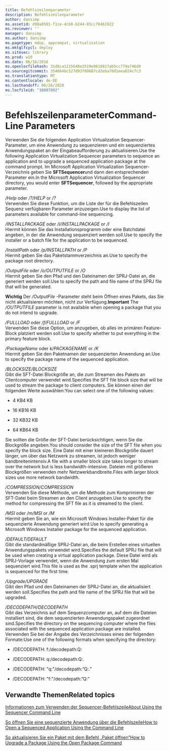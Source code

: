 ```yaml
---
title: Befehlszeilenparameter
description: Befehlszeilenparameter
author: dansimp
ms.assetid: d90a0591-f1ce-4cb8-b244-85cc70461922
ms.reviewer: ''
manager: dansimp
ms.author: dansimp
ms.pagetype: mdop, appcompat, virtualization
ms.mktglfcycl: deploy
ms.sitesec: library
ms.prod: w10
ms.date: 06/16/2016
ms.openlocfilehash: 31d6ca1215648e2519e9818817ab5cc779a746d0
ms.sourcegitcommit: 354664bc527d93f80687cd2eba70d1eea024c7c3
ms.translationtype: MT
ms.contentlocale: de-DE
ms.lasthandoff: 06/26/2020
ms.locfileid: "10807892"
---
```

# <span data-ttu-id="52474-103">Befehlszeilenparameter</span><span class="sxs-lookup"><span data-stu-id="52474-103">Command-Line Parameters</span></span>


<span data-ttu-id="52474-104">Verwenden Sie die folgenden Application Virtualization Sequencer-Parameter, um eine Anwendung zu sequenzieren und ein sequenziertes Anwendungspaket an der Eingabeaufforderung zu aktualisieren.</span><span class="sxs-lookup"><span data-stu-id="52474-104">Use the following Application Virtualization Sequencer parameters to sequence an application and to upgrade a sequenced application package at the command prompt.</span></span> <span data-ttu-id="52474-105">Im Microsoft Application Virtualization Sequencer-Verzeichnis geben Sie **SFTSequencer**und dann den entsprechenden Parameter ein.</span><span class="sxs-lookup"><span data-stu-id="52474-105">In the Microsoft Application Virtualization Sequencer directory, you would enter **SFTSequencer**, followed by the appropriate parameter.</span></span>

<a href="" id="-help-or---"></a><span data-ttu-id="52474-106">*/Help* oder */?*</span><span class="sxs-lookup"><span data-stu-id="52474-106">*/HELP* or */?*</span></span>  
<span data-ttu-id="52474-107">Verwenden Sie diese Funktion, um die Liste der für die Befehlszeilen Sequenz verfügbaren Parameter anzuzeigen.</span><span class="sxs-lookup"><span data-stu-id="52474-107">Use to display the list of parameters available for command-line sequencing.</span></span>

<a href="" id="-installpackage-or--i"></a><span data-ttu-id="52474-108">*/INSTALLPACKAGE* oder */i*</span><span class="sxs-lookup"><span data-stu-id="52474-108">*/INSTALLPACKAGE* or */I*</span></span>  
<span data-ttu-id="52474-109">Hiermit können Sie das Installationsprogramm oder eine Batchdatei angeben, in der die Anwendung sequenziert werden soll.</span><span class="sxs-lookup"><span data-stu-id="52474-109">Use to specify the installer or a batch file for the application to be sequenced.</span></span>

<a href="" id="-installpath-or--p"></a><span data-ttu-id="52474-110">*/InstallPath* oder */p*</span><span class="sxs-lookup"><span data-stu-id="52474-110">*/INSTALLPATH* or */P*</span></span>  
<span data-ttu-id="52474-111">Hiermit geben Sie das Paketstammverzeichnis an.</span><span class="sxs-lookup"><span data-stu-id="52474-111">Use to specify the package root directory.</span></span>

<a href="" id="-outputfile-or--o"></a><span data-ttu-id="52474-112">*/OutputFile* oder */o*</span><span class="sxs-lookup"><span data-stu-id="52474-112">*/OUTPUTFILE* or */O*</span></span>  
<span data-ttu-id="52474-113">Hiermit geben Sie den Pfad und den Dateinamen der SPRJ-Datei an, die generiert werden soll.</span><span class="sxs-lookup"><span data-stu-id="52474-113">Use to specify the path and file name of the SPRJ file that will be generated.</span></span>

<span data-ttu-id="52474-114">**Wichtig**  Der */OutputFile* -Parameter steht beim Öffnen eines Pakets, das Sie nicht aktualisieren möchten, nicht zur Verfügung.</span><span class="sxs-lookup"><span data-stu-id="52474-114">**Important** The */OUTPUTFILE* parameter is not available when opening a package that you do not intend to upgrade.</span></span>

 

<a href="" id="-fullload-or--f"></a><span data-ttu-id="52474-115">*/FULLLOAD* oder */f*</span><span class="sxs-lookup"><span data-stu-id="52474-115">*/FULLLOAD* or */F*</span></span>  
<span data-ttu-id="52474-116">Verwenden Sie diese Option, um anzugeben, ob alles im primären Feature-Block platziert werden soll.</span><span class="sxs-lookup"><span data-stu-id="52474-116">Use to specify whether to put everything in the primary feature block.</span></span>

<a href="" id="-packagename-or--k"></a><span data-ttu-id="52474-117">*/PackageName* oder *k*</span><span class="sxs-lookup"><span data-stu-id="52474-117">*/PACKAGENAME* or */K*</span></span>  
<span data-ttu-id="52474-118">Hiermit geben Sie den Paketnamen der sequenzierten Anwendung an.</span><span class="sxs-lookup"><span data-stu-id="52474-118">Use to specify the package name of the sequenced application.</span></span>

<a href="" id="-blocksize"></a>*<span data-ttu-id="52474-119">/BLOCKSIZE</span><span class="sxs-lookup"><span data-stu-id="52474-119">/BLOCKSIZE</span></span>*  
<span data-ttu-id="52474-120">Gibt die SFT-Datei Blockgröße an, die zum Streamen des Pakets an Clientcomputer verwendet wird.</span><span class="sxs-lookup"><span data-stu-id="52474-120">Specifies the SFT file block size that will be used to stream the package to client computers.</span></span> <span data-ttu-id="52474-121">Sie können einen der folgenden Werte auswählen:</span><span class="sxs-lookup"><span data-stu-id="52474-121">You can select one of the following values:</span></span>

-   <span data-ttu-id="52474-122">4 KB</span><span class="sxs-lookup"><span data-stu-id="52474-122">4 KB</span></span>

-   <span data-ttu-id="52474-123">16 KB</span><span class="sxs-lookup"><span data-stu-id="52474-123">16 KB</span></span>

-   <span data-ttu-id="52474-124">32 KB</span><span class="sxs-lookup"><span data-stu-id="52474-124">32 KB</span></span>

-   <span data-ttu-id="52474-125">64 KB</span><span class="sxs-lookup"><span data-stu-id="52474-125">64 KB</span></span>

<span data-ttu-id="52474-126">Sie sollten die Größe der SFT-Datei berücksichtigen, wenn Sie die Blockgröße angeben.</span><span class="sxs-lookup"><span data-stu-id="52474-126">You should consider the size of the SFT file when you specify the block size.</span></span> <span data-ttu-id="52474-127">Eine Datei mit einer kleineren Blockgröße dauert länger, um über das Netzwerk zu streamen, ist jedoch weniger bandbreitenintensiv.</span><span class="sxs-lookup"><span data-stu-id="52474-127">A file with a smaller block size takes longer to stream over the network but is less bandwidth-intensive.</span></span> <span data-ttu-id="52474-128">Dateien mit größeren Blockgrößen verwenden mehr Netzwerkbandbreite.</span><span class="sxs-lookup"><span data-stu-id="52474-128">Files with larger block sizes use more network bandwidth.</span></span>

<a href="" id="-compression"></a>*<span data-ttu-id="52474-129">/COMPRESSION</span><span class="sxs-lookup"><span data-stu-id="52474-129">/COMPRESSION</span></span>*  
<span data-ttu-id="52474-130">Verwenden Sie diese Methode, um die Methode zum Komprimieren der SFT-Datei beim Streamen an den Client anzugeben.</span><span class="sxs-lookup"><span data-stu-id="52474-130">Use to specify the method for compressing the SFT file as it is streamed to the client.</span></span>

<a href="" id="-msi-or--m"></a><span data-ttu-id="52474-131">*/MSI* oder */m*</span><span class="sxs-lookup"><span data-stu-id="52474-131">*/MSI* or */M*</span></span>  
<span data-ttu-id="52474-132">Hiermit geben Sie an, wie ein Microsoft Windows Installer-Paket für die sequenzierte Anwendung generiert wird.</span><span class="sxs-lookup"><span data-stu-id="52474-132">Use to specify generating a Microsoft Windows Installer package for the sequenced application.</span></span>

<a href="" id="-default"></a>*<span data-ttu-id="52474-133">/DEFAULT</span><span class="sxs-lookup"><span data-stu-id="52474-133">/DEFAULT</span></span>*  
<span data-ttu-id="52474-134">Gibt die standardmäßige SPRJ-Datei an, die beim Erstellen eines virtuellen Anwendungspakets verwendet wird.</span><span class="sxs-lookup"><span data-stu-id="52474-134">Specifies the default SPRJ file that will be used when creating a virtual application package.</span></span> <span data-ttu-id="52474-135">Diese Datei wird als SPRJ-Vorlage verwendet, wenn die Anwendung zum ersten Mal sequenziert wird.</span><span class="sxs-lookup"><span data-stu-id="52474-135">This file is used as the .sprj template when the application is sequenced for the first time.</span></span>

<a href="" id="-upgrade"></a>*<span data-ttu-id="52474-136">/Upgrade</span><span class="sxs-lookup"><span data-stu-id="52474-136">/UPGRADE</span></span>*  
<span data-ttu-id="52474-137">Gibt den Pfad und den Dateinamen der SPRJ-Datei an, die aktualisiert werden soll.</span><span class="sxs-lookup"><span data-stu-id="52474-137">Specifies the path and file name of the SPRJ file that will be upgraded.</span></span>

<a href="" id="-decodepath"></a>*<span data-ttu-id="52474-138">/DECODEPATH</span><span class="sxs-lookup"><span data-stu-id="52474-138">/DECODEPATH</span></span>*  
<span data-ttu-id="52474-139">Gibt das Verzeichnis auf dem Sequenzcomputer an, auf dem die Dateien installiert sind, die dem sequenzierten Anwendungspaket zugeordnet sind.</span><span class="sxs-lookup"><span data-stu-id="52474-139">Specifies the directory on the sequencing computer where the files associated with the sequenced application package are installed.</span></span> <span data-ttu-id="52474-140">Verwenden Sie bei der Angabe des Verzeichnisses eines der folgenden Formate:</span><span class="sxs-lookup"><span data-stu-id="52474-140">Use one of the following formats when specifying the directory:</span></span>

-   <span data-ttu-id="52474-141">/DECODEPATH: f:</span><span class="sxs-lookup"><span data-stu-id="52474-141">/decodepath:Q:</span></span>

-   <span data-ttu-id="52474-142">/DECODEPATH: q:</span><span class="sxs-lookup"><span data-stu-id="52474-142">/decodepath:Q:.</span></span>

-   <span data-ttu-id="52474-143">/DECODEPATH: "q:"</span><span class="sxs-lookup"><span data-stu-id="52474-143">/decodepath:”Q:.”</span></span>

-   <span data-ttu-id="52474-144">/DECODEPATH: "f:"</span><span class="sxs-lookup"><span data-stu-id="52474-144">/decodepath:”Q:”</span></span>

## <span data-ttu-id="52474-145">Verwandte Themen</span><span class="sxs-lookup"><span data-stu-id="52474-145">Related topics</span></span>


[<span data-ttu-id="52474-146">Informationen zum Verwenden der Sequencer-Befehlszeile</span><span class="sxs-lookup"><span data-stu-id="52474-146">About Using the Sequencer Command Line</span></span>](about-using-the-sequencer-command-line.md)

[<span data-ttu-id="52474-147">So öffnen Sie eine sequenzierte Anwendung über die Befehlszeile</span><span class="sxs-lookup"><span data-stu-id="52474-147">How to Open a Sequenced Application Using the Command Line</span></span>](how-to-open-a-sequenced-application-using-the-command-line.md)

[<span data-ttu-id="52474-148">So aktualisieren Sie ein Paket mit dem Befehl „Paket öffnen“</span><span class="sxs-lookup"><span data-stu-id="52474-148">How to Upgrade a Package Using the Open Package Command</span></span>](how-to-upgrade-a-package-using-the-open-package-command.md)

 

 





